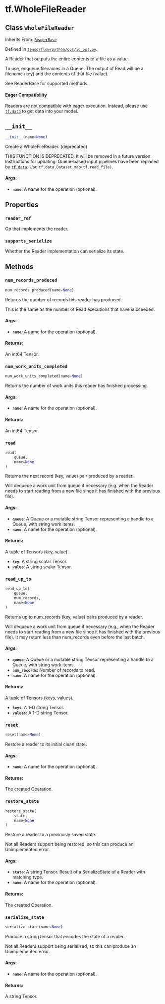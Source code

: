 <div itemscope itemtype="http://developers.google.com/ReferenceObject">
<meta itemprop="name" content="tf.WholeFileReader" />
<meta itemprop="path" content="Stable" />
<meta itemprop="property" content="reader_ref"/>
<meta itemprop="property" content="supports_serialize"/>
<meta itemprop="property" content="__init__"/>
<meta itemprop="property" content="num_records_produced"/>
<meta itemprop="property" content="num_work_units_completed"/>
<meta itemprop="property" content="read"/>
<meta itemprop="property" content="read_up_to"/>
<meta itemprop="property" content="reset"/>
<meta itemprop="property" content="restore_state"/>
<meta itemprop="property" content="serialize_state"/>
</div>

# tf.WholeFileReader

## Class `WholeFileReader`

Inherits From: [`ReaderBase`](../tf/ReaderBase.md)



Defined in [`tensorflow/python/ops/io_ops.py`](/code/stable/tensorflow/python/ops/io_ops.py).

A Reader that outputs the entire contents of a file as a value.

To use, enqueue filenames in a Queue.  The output of Read will
be a filename (key) and the contents of that file (value).

See ReaderBase for supported methods.



#### Eager Compatibility
Readers are not compatible with eager execution. Instead, please
use <a href="../tf/data.md"><code>tf.data</code></a> to get data into your model.



<h2 id="__init__"><code>__init__</code></h2>

``` python
__init__(name=None)
```

Create a WholeFileReader. (deprecated)

THIS FUNCTION IS DEPRECATED. It will be removed in a future version.
Instructions for updating:
Queue-based input pipelines have been replaced by <a href="../tf/data.md"><code>tf.data</code></a>. Use `tf.data.Dataset.map(tf.read_file)`.

#### Args:

* <b>`name`</b>: A name for the operation (optional).



## Properties

<h3 id="reader_ref"><code>reader_ref</code></h3>

Op that implements the reader.

<h3 id="supports_serialize"><code>supports_serialize</code></h3>

Whether the Reader implementation can serialize its state.



## Methods

<h3 id="num_records_produced"><code>num_records_produced</code></h3>

``` python
num_records_produced(name=None)
```

Returns the number of records this reader has produced.

This is the same as the number of Read executions that have
succeeded.

#### Args:

* <b>`name`</b>: A name for the operation (optional).


#### Returns:

An int64 Tensor.

<h3 id="num_work_units_completed"><code>num_work_units_completed</code></h3>

``` python
num_work_units_completed(name=None)
```

Returns the number of work units this reader has finished processing.

#### Args:

* <b>`name`</b>: A name for the operation (optional).


#### Returns:

An int64 Tensor.

<h3 id="read"><code>read</code></h3>

``` python
read(
    queue,
    name=None
)
```

Returns the next record (key, value) pair produced by a reader.

Will dequeue a work unit from queue if necessary (e.g. when the
Reader needs to start reading from a new file since it has
finished with the previous file).

#### Args:

* <b>`queue`</b>: A Queue or a mutable string Tensor representing a handle
    to a Queue, with string work items.
* <b>`name`</b>: A name for the operation (optional).


#### Returns:

A tuple of Tensors (key, value).
* <b>`key`</b>: A string scalar Tensor.
* <b>`value`</b>: A string scalar Tensor.

<h3 id="read_up_to"><code>read_up_to</code></h3>

``` python
read_up_to(
    queue,
    num_records,
    name=None
)
```

Returns up to num_records (key, value) pairs produced by a reader.

Will dequeue a work unit from queue if necessary (e.g., when the
Reader needs to start reading from a new file since it has
finished with the previous file).
It may return less than num_records even before the last batch.

#### Args:

* <b>`queue`</b>: A Queue or a mutable string Tensor representing a handle
    to a Queue, with string work items.
* <b>`num_records`</b>: Number of records to read.
* <b>`name`</b>: A name for the operation (optional).


#### Returns:

A tuple of Tensors (keys, values).
* <b>`keys`</b>: A 1-D string Tensor.
* <b>`values`</b>: A 1-D string Tensor.

<h3 id="reset"><code>reset</code></h3>

``` python
reset(name=None)
```

Restore a reader to its initial clean state.

#### Args:

* <b>`name`</b>: A name for the operation (optional).


#### Returns:

The created Operation.

<h3 id="restore_state"><code>restore_state</code></h3>

``` python
restore_state(
    state,
    name=None
)
```

Restore a reader to a previously saved state.

Not all Readers support being restored, so this can produce an
Unimplemented error.

#### Args:

* <b>`state`</b>: A string Tensor.
    Result of a SerializeState of a Reader with matching type.
* <b>`name`</b>: A name for the operation (optional).


#### Returns:

The created Operation.

<h3 id="serialize_state"><code>serialize_state</code></h3>

``` python
serialize_state(name=None)
```

Produce a string tensor that encodes the state of a reader.

Not all Readers support being serialized, so this can produce an
Unimplemented error.

#### Args:

* <b>`name`</b>: A name for the operation (optional).


#### Returns:

A string Tensor.



